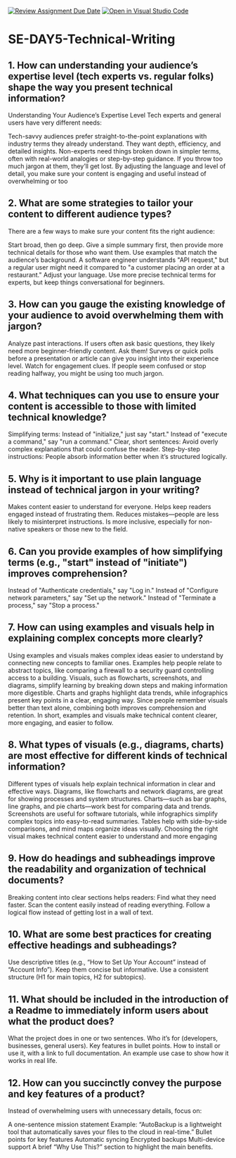 [![Review Assignment Due Date](https://classroom.github.com/assets/deadline-readme-button-22041afd0340ce965d47ae6ef1cefeee28c7c493a6346c4f15d667ab976d596c.svg)](https://classroom.github.com/a/zsAR-pyY)
[![Open in Visual Studio Code](https://classroom.github.com/assets/open-in-vscode-2e0aaae1b6195c2367325f4f02e2d04e9abb55f0b24a779b69b11b9e10269abc.svg)](https://classroom.github.com/online_ide?assignment_repo_id=18541981&assignment_repo_type=AssignmentRepo)
# SE-DAY5-Technical-Writing
## 1. How can understanding your audience’s expertise level (tech experts vs. regular folks) shape the way you present technical information?

Understanding Your Audience’s Expertise Level
Tech experts and general users have very different needs:

Tech-savvy audiences prefer straight-to-the-point explanations with industry terms they already understand. They want depth, efficiency, and detailed insights.
Non-experts need things broken down in simpler terms, often with real-world analogies or step-by-step guidance. If you throw too much jargon at them, they’ll get lost.
By adjusting the language and level of detail, you make sure your content is engaging and useful instead of overwhelming or too

## 2. What are some strategies to tailor your content to different audience types?

There are a few ways to make sure your content fits the right audience:

Start broad, then go deep. Give a simple summary first, then provide more technical details for those who want them.
Use examples that match the audience’s background. A software engineer understands "API request," but a regular user might need it compared to "a customer placing an order at a restaurant."
Adjust your language. Use more precise technical terms for experts, but keep things conversational for beginners.


## 3. How can you gauge the existing knowledge of your audience to avoid overwhelming them with jargon?
Analyze past interactions. If users often ask basic questions, they likely need more beginner-friendly content.
Ask them! Surveys or quick polls before a presentation or article can give you insight into their experience level.
Watch for engagement clues. If people seem confused or stop reading halfway, you might be using too much jargon.


## 4. What techniques can you use to ensure your content is accessible to those with limited technical knowledge?
Simplifying terms: Instead of "initialize," just say "start." Instead of "execute a command," say "run a command."
Clear, short sentences: Avoid overly complex explanations that could confuse the reader.
Step-by-step instructions: People absorb information better when it’s structured logically.

## 5. Why is it important to use plain language instead of technical jargon in your writing?
Makes content easier to understand for everyone.
Helps keep readers engaged instead of frustrating them.
Reduces mistakes—people are less likely to misinterpret instructions.
Is more inclusive, especially for non-native speakers or those new to the field.



## 6. Can you provide examples of how simplifying terms (e.g., "start" instead of "initiate") improves comprehension?
Instead of "Authenticate credentials," say "Log in."
Instead of "Configure network parameters," say "Set up the network."
Instead of "Terminate a process," say "Stop a process."

## 7. How can using examples and visuals help in explaining complex concepts more clearly?
Using examples and visuals makes complex ideas easier to understand by connecting new concepts to familiar ones. Examples help people relate to abstract topics, like comparing a firewall to a security guard controlling access to a building. Visuals, such as flowcharts, screenshots, and diagrams, simplify learning by breaking down steps and making information more digestible. Charts and graphs highlight data trends, while infographics present key points in a clear, engaging way. Since people remember visuals better than text alone, combining both improves comprehension and retention. In short, examples and visuals make technical content clearer, more engaging, and easier to follow.


## 8. What types of visuals (e.g., diagrams, charts) are most effective for different kinds of technical information?

Different types of visuals help explain technical information in clear and effective ways. Diagrams, like flowcharts and network diagrams, are great for showing processes and system structures. Charts—such as bar graphs, line graphs, and pie charts—work best for comparing data and trends. Screenshots are useful for software tutorials, while infographics simplify complex topics into easy-to-read summaries. Tables help with side-by-side comparisons, and mind maps organize ideas visually. Choosing the right visual makes technical content easier to understand and more engaging

## 9. How do headings and subheadings improve the readability and organization of technical documents?
Breaking content into clear sections helps readers:
Find what they need faster.
Scan the content easily instead of reading everything.
Follow a logical flow instead of getting lost in a wall of text.

## 10. What are some best practices for creating effective headings and subheadings?
Use descriptive titles (e.g., “How to Set Up Your Account” instead of “Account Info”).
Keep them concise but informative.
Use a consistent structure (H1 for main topics, H2 for subtopics).

## 11. What should be included in the introduction of a Readme to immediately inform users about what the product does?

What the project does in one or two sentences.
Who it’s for (developers, businesses, general users).
Key features in bullet points.
How to install or use it, with a link to full documentation.
An example use case to show how it works in real life.

## 12. How can you succinctly convey the purpose and key features of a product?

Instead of overwhelming users with unnecessary details, focus on:

A one-sentence mission statement
Example: “AutoBackup is a lightweight tool that automatically saves your files to the cloud in real-time.”
Bullet points for key features
Automatic syncing
Encrypted backups
Multi-device support
A brief “Why Use This?” section to highlight the main benefits.
